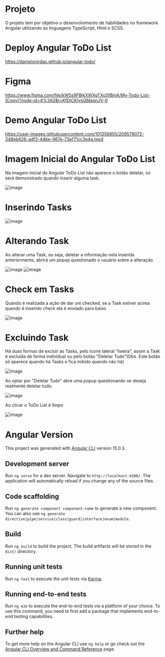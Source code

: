 # Projeto

O projeto tem por objetivo o desenvolvimento de habilidades no framework Angular utilizando as linguagens TypeScript, Html e SCSS.

# Deploy Angular ToDo List

https://danielsjordao.github.io/angular-todo/

# Figma
https://www.figma.com/file/kW5s9FBjkXWXgTXo5fBjnA/My-Todo-List-(Copy)?node-id=4%3A2&t=KfDiCKIysQMaqnJV-0

# Demo Angular ToDo List

https://user-images.githubusercontent.com/101356855/209579072-348eb626-adf3-44be-967e-73ef71cc3e4a.mp4

# Imagem Inicial do Angular ToDo List

Na imagem inicial do Angular ToDo List não aparece o botão deletar, só será demonstrado quando inserir alguma task.

![image](https://user-images.githubusercontent.com/101356855/210990700-0cceaceb-71a6-47c2-9a97-035be71f06eb.png)

# Inserindo Tasks

![image](https://user-images.githubusercontent.com/101356855/210990998-6a6f68fa-eff3-4165-9fbc-7cda5e4e060a.png)

# Alterando Task
Ao alterar uma Task, ou seja, deletar a informação nela inserida anteriormente, abrirá um popup questionado o usuário sobre a alteração.

![image](https://user-images.githubusercontent.com/101356855/210991621-aeeb85a4-25f2-4613-8785-5642f132be79.png)
![image](https://user-images.githubusercontent.com/101356855/210991883-ed419212-f6da-42e7-85ee-6f35ee799603.png)

# Check em Tasks

Quando é realizada a ação de dar um checked, se a Task estiver acima quando é inserido check ela é enviado para baixo

![image](https://user-images.githubusercontent.com/101356855/210992847-e3772269-6eb6-4d39-90c5-03684f1c8935.png)

# Excluindo Task

Há duas formas de excluir as Tasks, pelo ícone lateral "lixeira", assim a Task é excluída de forma individual ou pelo botão "Deletar Tudo"(Obs. Este botão só aparece quando há Tasks e fica inibido quando não há)

![image](https://user-images.githubusercontent.com/101356855/210994232-f7c6c573-6228-4ed8-bef1-e6124538d582.png)

Ao optar por "Deletar Tudo" abre uma popup questionando se deseja realmente deletar tudo.

![image](https://user-images.githubusercontent.com/101356855/210994805-4e2a82b0-5f27-4bd3-b0fc-5cec74db5b22.png)

Ao clicar o ToDo List é limpo

![image](https://user-images.githubusercontent.com/101356855/210995225-6d3585b5-bbd6-445a-af93-be70b8925f1f.png)

# Angular Version

This project was generated with [Angular CLI](https://github.com/angular/angular-cli) version 15.0.3.

## Development server

Run `ng serve` for a dev server. Navigate to `http://localhost:4200/`. The application will automatically reload if you change any of the source files.

## Code scaffolding

Run `ng generate component component-name` to generate a new component. You can also use `ng generate directive|pipe|service|class|guard|interface|enum|module`.

## Build

Run `ng build` to build the project. The build artifacts will be stored in the `dist/` directory.

## Running unit tests

Run `ng test` to execute the unit tests via [Karma](https://karma-runner.github.io).

## Running end-to-end tests

Run `ng e2e` to execute the end-to-end tests via a platform of your choice. To use this command, you need to first add a package that implements end-to-end testing capabilities.

## Further help

To get more help on the Angular CLI use `ng help` or go check out the [Angular CLI Overview and Command Reference](https://angular.io/cli) page.
